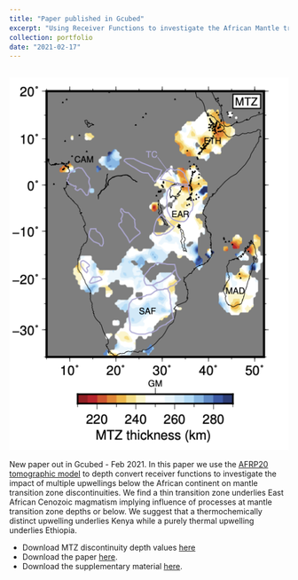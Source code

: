 ```yaml
---
title: "Paper published in Gcubed"
excerpt: "Using Receiver Functions to investigate the African Mantle transition zone<br/><img src='/images/2020GC009478-f11.png'>"
collection: portfolio
date: "2021-02-17"
---
```


<br/><img src='/images/2020GC009478-f03.png'>

New paper out in Gcubed - Feb 2021. In this paper we use the [AFRP20 tomographic model](https://doi.org/10.17611/dp/emc.2021.afrp20bea.1) to depth convert receiver functions to investigate the impact of multiple upwellings below the African continent on mantle transition zone discontinuities.
We find a thin transition zone underlies East African Cenozoic magmatism implying influence of processes at mantle transition zone depths or below.
We suggest that a thermochemically distinct upwelling underlies Kenya while a purely thermal upwelling underlies Ethiopia.

* Download MTZ discontinuity depth values [here](https://drive.google.com/file/d/1mFnX4lRYWzB3_MYZo9YSLnYGlgu5DVGg/view?usp=sharing)
* Download the paper [here](/files/Boyce_and_Cottaar_Gcubed_RFs_2021.pdf).
* Download the supplementary material [here](/files/ESUPP_Boyce_and_Cottaar_Africa_RFs.pdf).